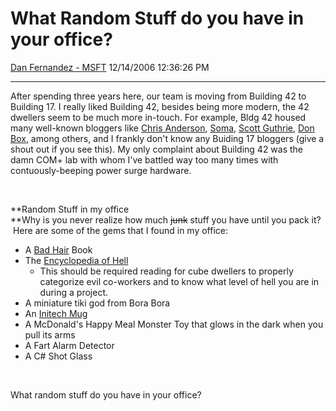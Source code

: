 <div id="page">

# What Random Stuff do you have in your office?

[Dan Fernandez -
MSFT](https://social.msdn.microsoft.com/profile/Dan%20Fernandez%20-%20MSFT)
12/14/2006 12:36:26 PM

-----

<div id="content">

After spending three years here, our team is moving from Building 42 to
Building 17. I really liked Building 42, besides being more modern, the
42 dwellers seem to be much more in-touch. For example, Bldg 42 housed
many well-known bloggers like [Chris
Anderson](http://www.simplegeek.com/),
[Soma](http://blogs.msdn.com/somasegar/), [Scott
Guthrie](http://weblogs.asp.net/scottgu/), [Don
Box](http://pluralsight.com/blogs/dbox/), among others, and I frankly
don't know any Buiding 17 bloggers (give a shout out if you see this).
My only complaint about Building 42 was the damn COM+ lab with whom I've
battled way too many times with contuously-beeping power surge hardware.

 

**Random Stuff in my office  
**Why is you never realize how much ~~junk~~ stuff you have until you
pack it?  Here are some of the gems that I found in my office:

  - A [Bad
    Hair](http://www.amazon.com/Bad-Hair-James-Innes-Smith/dp/1582343292/sr=8-1/qid=1166116768/ref=pd_bbs_sr_1/104-7127103-7243165?ie=UTF8&s=books) Book
  - The [Encyclopedia of
    Hell](http://www.amazon.com/Encyclopedia-Hell-Miriam-Van-Scott/dp/0312244428/sr=1-1/qid=1166116887/ref=pd_bbs_sr_1/104-7127103-7243165?ie=UTF8&s=books)
    - This should be required reading for cube dwellers to properly
    categorize evil co-workers and to know what level of hell you are in
    during a project.
  - A miniature tiki god from Bora Bora
  - An [Initech Mug](http://www.buyinitechmugs.com/)
  - A McDonald's Happy Meal Monster Toy that glows in the dark when you
    pull its arms
  - A Fart Alarm Detector
  - A C\# Shot Glass

 

What random stuff do you have in your office?

</div>

</div>
